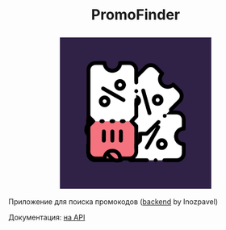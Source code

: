 # <p align="center"> PromoFinder
<p align="center"><img width="300" src="app/src/main/ic_launcher-playstore.png"></p>

Приложение для поиска промокодов ([backend](https://gitlab.com/p6505) by Inozpavel)

Документация: [на API](http://mc.icomm.pro:9080/swagger/index.html)
